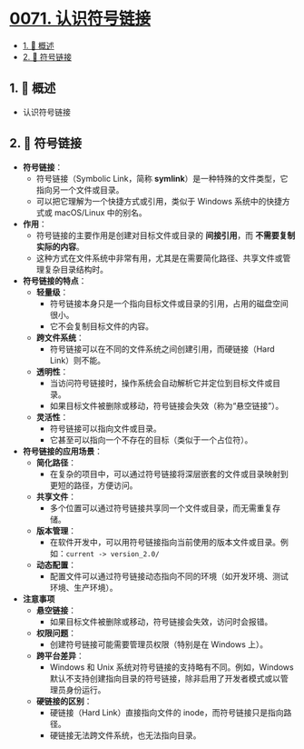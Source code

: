# [0071. 认识符号链接](https://github.com/Tdahuyou/TNotes.nodejs/tree/main/notes/0071.%20%E8%AE%A4%E8%AF%86%E7%AC%A6%E5%8F%B7%E9%93%BE%E6%8E%A5)

<!-- region:toc -->

- [1. 📝 概述](#1--概述)
- [2. 📒 符号链接](#2--符号链接)

<!-- endregion:toc -->

## 1. 📝 概述

- 认识符号链接

## 2. 📒 符号链接

- **符号链接**：
  - 符号链接（Symbolic Link，简称 **symlink**）是一种特殊的文件类型，它指向另一个文件或目录。
  - 可以把它理解为一个快捷方式或引用，类似于 Windows 系统中的快捷方式或 macOS/Linux 中的别名。
- **作用**：
  - 符号链接的主要作用是创建对目标文件或目录的 **间接引用**，而 **不需要复制实际的内容**。
  - 这种方式在文件系统中非常有用，尤其是在需要简化路径、共享文件或管理复杂目录结构时。
- **符号链接的特点**：
  - **轻量级**：
    - 符号链接本身只是一个指向目标文件或目录的引用，占用的磁盘空间很小。
    - 它不会复制目标文件的内容。
  - **跨文件系统**：
    - 符号链接可以在不同的文件系统之间创建引用，而硬链接（Hard Link）则不能。
  - **透明性**：
    - 当访问符号链接时，操作系统会自动解析它并定位到目标文件或目录。
    - 如果目标文件被删除或移动，符号链接会失效（称为“悬空链接”）。
  - **灵活性**：
    - 符号链接可以指向文件或目录。
    - 它甚至可以指向一个不存在的目标（类似于一个占位符）。
- **符号链接的应用场景**：
  - **简化路径**：
    - 在复杂的项目中，可以通过符号链接将深层嵌套的文件或目录映射到更短的路径，方便访问。
  - **共享文件**：
    - 多个位置可以通过符号链接共享同一个文件或目录，而无需重复存储。
  - **版本管理**：
    - 在软件开发中，可以用符号链接指向当前使用的版本文件或目录。例如：`current -> version_2.0/`
  - **动态配置**：
    - 配置文件可以通过符号链接动态指向不同的环境（如开发环境、测试环境、生产环境）。
- **注意事项**
  - **悬空链接**：
    - 如果目标文件被删除或移动，符号链接会失效，访问时会报错。
  - **权限问题**：
    - 创建符号链接可能需要管理员权限（特别是在 Windows 上）。
  - **跨平台差异**：
    - Windows 和 Unix 系统对符号链接的支持略有不同。例如，Windows 默认不支持创建指向目录的符号链接，除非启用了开发者模式或以管理员身份运行。
  - **硬链接的区别**：
    - 硬链接（Hard Link）直接指向文件的 inode，而符号链接只是指向路径。
    - 硬链接无法跨文件系统，也无法指向目录。
